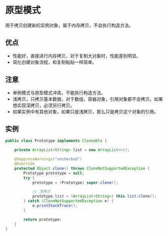 # 原型模式
用于拷贝创建新的实例对象，属于内存拷贝，不会执行构造方法。

## 优点
- 性能好，直接进行内存拷贝，对于复制大对象时，性能差别明显。
- 简化创建对象流程，和复制粘贴一样简单。

## 注意
- 单例模式与原型模式冲突，不能执行构造方法。
- 浅拷贝，只拷贝基本数据，对于数组，容器对象，引用对象都不会拷贝。如果想实现深拷贝，必须另行拷贝。
- 如果实例中有其他对象，如果只是浅拷贝，那么只是拷贝这个对象的引用。

## 实例
```Java
public class Prototype implements Cloneable {

    private ArrayList<String> list = new ArrayList<>();

    @SuppressWarnings("unchecked")
    @Override
    protected Object clone() throws CloneNotSupportedException {
        Prototype prototype = null;
        try {
            prototype = (Prototype) super.clone();

            // 深拷贝
            prototype.list = (ArrayList<String>) this.list.clone();
        } catch (CloneNotSupportedException e) {
            e.printStackTrace();
        }

        return prototype;
    }
}
```
